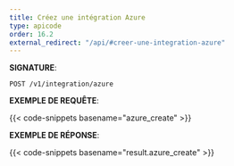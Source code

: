 ```yaml
---
title: Créez une intégration Azure
type: apicode
order: 16.2
external_redirect: "/api/#creer-une-integration-azure"
---
```


**SIGNATURE**:

`POST /v1/integration/azure`

**EXEMPLE DE REQUÊTE**:

{{< code-snippets basename="azure_create" >}}

**EXEMPLE DE RÉPONSE**:

{{< code-snippets basename="result.azure_create" >}}
